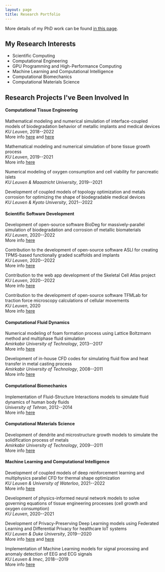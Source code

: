```yaml
---
layout: page
title: Research Portfolio
---
```


More details of my PhD work can be found [in this page](phd).

<!-- [My Research Interests](#interests)
[Research Projects I've Been Involved In](#projects)
[My PhD Project](#phd_project) -->

## <a name="interests"></a> My Research Interests

* Scientific Computing
* Computational Engineering
* GPU Programming and High-Performance Computing
* Machine Learning and Computational Intelligence
* Computational Biomechanics
* Computational Materials Science

## <a name="projects"></a> Research Projects I've Been Involved In

#### Computational Tissue Engineering

Mathematical modeling and numerical simulation of interface-coupled models of biodegradation behavior of metallic implants and medical devices\
*KU Leuven*, 2018--2022\
More info [here](https://doi.org/10.1016/j.corsci.2021.109674) and [here](https://doi.org/10.1177/10943420211045939)

Mathematical modeling and numerical simulation of bone tissue growth process\
*KU Leuven*, 2019--2021\
More info [here](https://doi.org/10.1002/adfm.202105002)

Numerical modeling of oxygen consumption and cell viability for pancreatic islets\
*KU Leuven & Maastricht University*, 2019--2021

Development of coupled models of topology optimization and metals corrosion for optimizing the shape of biodegradable medical devices\
*KU Leuven & Kyoto University*, 2021--2022

#### Scientific Software Development

Development of open-source software BioDeg for massively-parallel simulation of biodegradation and corrosion of metallic biomaterials\
*KU Leuven*, 2020--2022\
More info [here](https://doi.org/10.21105/joss.04281)

Contribution to the development of open-source software ASLI for creating TPMS-based functionally graded scaffolds and implants\
*KU Leuven*, 2020--2022\
More info [here](https://doi.org/10.1080/17452759.2022.2048956)

Contribution to the web app development of the Skeletal Cell Atlas project\
*KU Leuven*, 2020--2022\
More info [here](https://doi.org/10.1101/2022.03.14.484345)

Contribution to the development of open-source software TFMLab for traction force microscopy calculations of cellular movements\
*KU Leuven*, 2020\
More info [here](https://doi.org/10.1016/j.softx.2021.100723)

#### Computational Fluid Dynamics

Numerical modeling of foam formation process using Lattice Boltzmann method and multiphase fluid simulation\
*Amirkabir University of Technology*, 2013--2017\
More info [here](https://doi.org/10.1016/j.jmrt.2018.03.010)

Development of in-house CFD codes for simulating fluid flow and heat transfer in metal casting process\
*Amirkabir University of Technology*, 2008--2011\
More info [here](https://doi.org/10.1016/j.jmrt.2013.10.011)

#### Computational Biomechanics

Implementation of Fluid-Structure Interactions models to simulate fluid dynamics of human body fluids\
*University of Tehran*, 2012--2014\
More info [here](https://doi.org/10.1007/s11517-020-02148-2)

<!-- Implementation of ANN models to investigate complex parameters of urology diseases\
*University of Tehran*, 2013--2014 -->


#### Computational Materials Science

Development of dendrite and microstructure growth models to simulate the solidification process of metals\
*Amirkabir University of Technology*, 2009--2011\
More info [here](https://doi.org/10.1016/j.jmrt.2013.10.011)

<!-- CFD aspects -->
<!-- Development of coupling simulation software packages to link multiphysics CFD models and AI\
*Amirkabir University of Technology*, 2010--2011 -->
<!-- Implementation of ANN models to investigate relations between porous media parameters and permeability\
*Amirkabir University of Technology*, 2010--2011 -->

#### Machine Learning and Computational Intelligence

Development of coupled models of deep reinforcement learning and multiphysics parallel CFD for thermal shape optimization\
*KU Leuven & University of Waterloo*, 2021--2022\
More info [here](https://doi.org/10.1016/j.ijheatmasstransfer.2022.123112)

Development of physics-informed neural network models to solve governing equations of tissue engineering processes (cell growth and oxygen consumption)\
*KU Leuven*, 2020--2021

Development of Privacy-Preserving Deep Learning models using Federated Learning and Differential Privacy for healthcare IoT systems\
*KU Leuven & Duke University*, 2019--2020\
More info [here](https://doi.org/10.1109/JIOT.2020.3027971) and [here](https://doi.org/10.1109/COINS51742.2021.9524098)

Implementation of Machine Learning models for signal processing and anomaly detection of EEG and ECG signals\
*KU Leuven & Imec*, 2018--2019\
More info [here](https://www.sciencedirect.com/science/article/pii/S0141933119303928)


